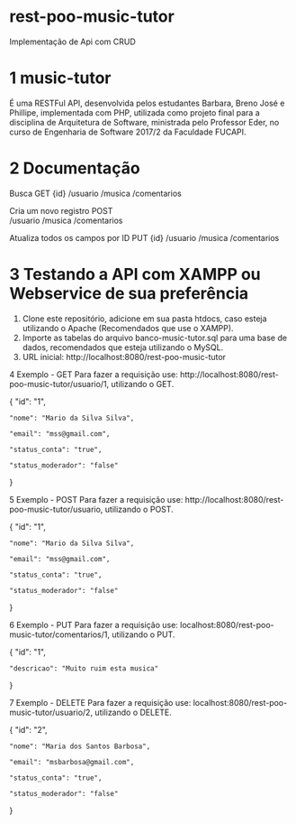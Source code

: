 # rest-poo-music-tutor
Implementação de Api com CRUD

# 1	music-tutor
É uma RESTFul API, desenvolvida pelos estudantes Barbara, Breno José e Phillipe, implementada com PHP, utilizada como projeto final para a disciplina de Arquitetura de Software, ministrada pelo Professor  Eder, no curso de Engenharia de Software 2017/2 da Faculdade FUCAPI.

# 2	Documentação

Busca
GET	{id}
/usuario
/musica
/comentarios

Cria um novo registro
POST	
/usuario
/musica
/comentarios

Atualiza todos os campos por ID
PUT	{id}
/usuario
/musica
/comentarios	

# 3	Testando a API com XAMPP ou Webservice de sua preferência

1.	Clone este repositório, adicione em sua pasta htdocs, caso esteja utilizando o Apache (Recomendados que use o XAMPP).
2.	Importe as tabelas do arquivo banco-music-tutor.sql para uma base de dados, recomendados que esteja utilizando o MySQL.
3.	URL inicial: http://localhost:8080/rest-poo-music-tutor

4	Exemplo - GET
Para fazer a requisição use: http://localhost:8080/rest-poo-music-tutor/usuario/1, utilizando o GET.

  {
    "id": "1",
    
    "nome": "Mario da Silva Silva",
    
    "email": "mss@gmail.com",
    
    "status_conta": "true",
    
    "status_moderador": "false"
  }
  
5	Exemplo - POST
Para fazer a requisição use: http://localhost:8080/rest-poo-music-tutor/usuario, utilizando o POST.

  {
    "id": "1",
    
    "nome": "Mario da Silva Silva",
    
    "email": "mss@gmail.com",
    
    "status_conta": "true",
    
    "status_moderador": "false"
    
  }
  
6	Exemplo - PUT
Para fazer a requisição use: localhost:8080/rest-poo-music-tutor/comentarios/1, utilizando o PUT.

  {
    "id": "1",
    
    "descricao": "Muito ruim esta musica"
    
  }
  
 7	Exemplo - DELETE
Para fazer a requisição use: localhost:8080/rest-poo-music-tutor/usuario/2, utilizando o DELETE.

  {
    "id": "2",
    
    "nome": "Maria dos Santos Barbosa",
    
    "email": "msbarbosa@gmail.com",
    
    "status_conta": "true",
    
    "status_moderador": "false"
  }

